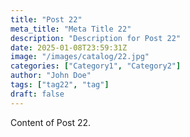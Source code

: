 ```yaml
---
title: "Post 22"
meta_title: "Meta Title 22"
description: "Description for Post 22"
date: 2025-01-08T23:59:31Z
image: "/images/catalog/22.jpg"
categories: ["Category1", "Category2"]
author: "John Doe"
tags: ["tag22", "tag"]
draft: false
---
```


Content of Post 22.
